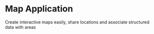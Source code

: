 # Map Application
Create interactive maps easily, share locations and associate structured data with areas
